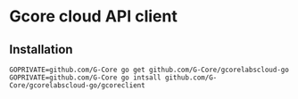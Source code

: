 Gcore cloud API client
====================================

Installation
------------------------------------

    GOPRIVATE=github.com/G-Core go get github.com/G-Core/gcorelabscloud-go
    GOPRIVATE=github.com/G-Core go intsall github.com/G-Core/gcorelabscloud-go/gcoreclient

